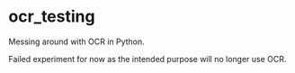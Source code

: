 # ocr_testing
Messing around with OCR in Python.

Failed experiment for now as the intended purpose will no longer use OCR.
